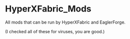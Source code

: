 # HyperXFabric_Mods
All mods that can be run by HyperXFabric and EaglerForge.

(I checked all of these for viruses, you are good.)
